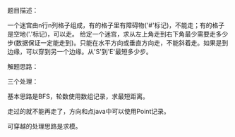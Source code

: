 题目描述：

一个迷宫由n行n列格子组成，有的格子里有障碍物('#'标记)，不能走；有的格子是空地('.'标记)，可以走。
给定一个迷宫，求从左上角走到右下角最少需要走多少步(数据保证一定能走到)。只能在水平方向或垂直方向走，不能斜着走。如果是到边缘，可以穿到另一个边缘。从'S'到'E'最短多少步。

解题思路：

三个处理：

基本思路是BFS，轮数使用数组记录，求最短距离。

走过的就不能再走了，方向和点java中可以使用Point记录。

可穿越的处理思路是求模。



